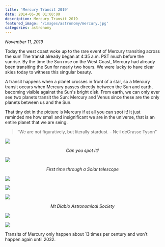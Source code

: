 ```yaml
---
title: 'Mercury Transit 2019'
date: 2014-06-30 01:00:00
description: Mercury Transit 2019
featured_image: '/images/astronomy/mercury.jpg'
categories: astronomy
---
```


<i>November 11, 2019</i>


Today the west coast woke up to the rare event of Mercury transiting across the sun! The transit already began at 4:35 a.m. PST much before the sunrise. By the time the Sun rose on the West Coast, Mercury had already been transiting the Sun for nearly two hours. We were lucky to have clear skies today to witness this singular beauty.


A transit happens when a planet crosses in front of a star, so a Mercury transit occurs when Mercury passes directly between the Sun and earth, becoming visible against the Sun's bright disk.
From earth, we can only ever see two planets transit the Sun: Mercury and Venus since these are the only planets between us and the Sun.


That tiny dot in the picture is Mercury if at all you can spot it! It just reminded me how small and insignificant we are in the universe, that is an entire planet that we are seing.
<blockquote>
  <p>“We are not figuratively, but literally stardust. - Neil deGrasse Tyson”</p>
</blockquote>

![]({{site.data.settings.basic_settings.cdn_url}}/mercurytransit/mercury.jpg)
<center class="image-caption"><i>Can you spot it?</i></center>

![]({{site.data.settings.basic_settings.cdn_url}}/mercurytransit/mercurythroughtelescope.jpg)
<center class="image-caption"><i>First time through a Solar telescope</i></center>

![]({{site.data.settings.basic_settings.cdn_url}}/mercurytransit/astronomyevent.jpg)

![]({{site.data.settings.basic_settings.cdn_url}}/mercurytransit/transitofmercury.jpg)

![]({{site.data.settings.basic_settings.cdn_url}}/mercurytransit/mtdiabloastronomicalsociety.jpg)
<center class="image-caption"><i>Mt Diablo Astronomical Society</i></center>

![]({{site.data.settings.basic_settings.cdn_url}}/mercurytransit/viewthroughtelescope.jpg)

![]({{site.data.settings.basic_settings.cdn_url}}/mercurytransit/mercurybeforesun.jpg)



Transits of Mercury only happen about 13 times per century and won’t happen again until 2032.